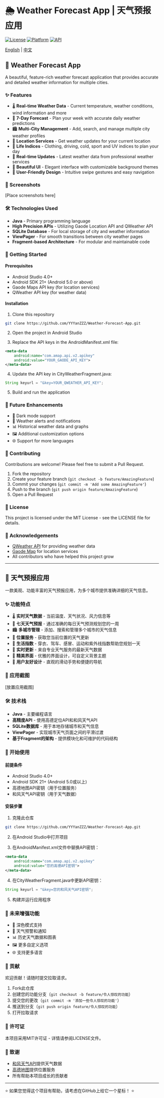 # 🌦️ Weather Forecast App | 天气预报应用

[![License](https://img.shields.io/badge/License-MIT-blue.svg)](LICENSE)
[![Platform](https://img.shields.io/badge/Platform-Android-green.svg)](https://www.android.com/)
[![API](https://img.shields.io/badge/API-21%2B-brightgreen.svg)](https://android-arsenal.com/api?level=21)

[English](#english) | [中文](#chinese)



<a id="english"></a>
## 📱 Weather Forecast App

A beautiful, feature-rich weather forecast application that provides accurate and detailed weather information for multiple cities.

### ✨ Features

- 🌡️ **Real-time Weather Data** - Current temperature, weather conditions, wind information and more
- 📅 **7-Day Forecast** - Plan your week with accurate daily weather predictions
- 🏙️ **Multi-City Management** - Add, search, and manage multiple city weather profiles
- 📍 **Location Services** - Get weather updates for your current location
- 🧥 **Life Indices** - Clothing, driving, cold, sport and UV indices to plan your day
- 🔄 **Real-time Updates** - Latest weather data from professional weather services
- 🎨 **Beautiful UI** - Elegant interface with customizable background themes
- 📱 **User-Friendly Design** - Intuitive swipe gestures and easy navigation

### 📱 Screenshots

[Place screenshots here]

### 🛠️ Technologies Used

- **Java** - Primary programming language
- **High Precision APIs** - Utilizing Gaode Location API and QWeather API
- **SQLite Database** - For local storage of city and weather information
- **ViewPager** - For smooth transitions between city weather pages
- **Fragment-based Architecture** - For modular and maintainable code

### 🚀 Getting Started

#### Prerequisites

- Android Studio 4.0+
- Android SDK 21+ (Android 5.0 or above)
- Gaode Maps API key (for location services)
- QWeather API key (for weather data)

#### Installation

1. Clone this repository
```bash
git clone https://github.com/YYYanZZZ/Weather-Forecast-App.git
```

2. Open the project in Android Studio

3. Replace the API keys in the AndroidManifest.xml file:
```xml
<meta-data 
    android:name="com.amap.api.v2.apikey" 
    android:value="YOUR_GAODE_API_KEY">
</meta-data>
```

4. Update the API key in CityWeatherFragment.java:
```java
String keyurl = "&key=YOUR_QWEATHER_API_KEY";
```

5. Build and run the application

### 🔮 Future Enhancements

- 🌚 Dark mode support
- 🔔 Weather alerts and notifications
- 📊 Historical weather data and graphs
- 🖼️ Additional customization options
- 🌐 Support for more languages

### 🤝 Contributing

Contributions are welcome! Please feel free to submit a Pull Request.

1. Fork the repository
2. Create your feature branch (`git checkout -b feature/AmazingFeature`)
3. Commit your changes (`git commit -m 'Add some AmazingFeature'`)
4. Push to the branch (`git push origin feature/AmazingFeature`)
5. Open a Pull Request

### 📄 License

This project is licensed under the MIT License - see the LICENSE file for details.

### 🙏 Acknowledgements

- [QWeather API](https://dev.qweather.com/) for providing weather data
- [Gaode Map](https://lbs.amap.com/) for location services
- All contributors who have helped this project grow

---

<a id="chinese"></a>
## 📱 天气预报应用

一款美观、功能丰富的天气预报应用，为多个城市提供准确详细的天气信息。

### ✨ 功能特点

- 🌡️ **实时天气数据** - 当前温度、天气状况、风力信息等
- 📅 **七天天气预报** - 通过准确的每日天气预测规划您的一周
- 🏙️ **多城市管理** - 添加、搜索和管理多个城市的天气信息
- 📍 **位置服务** - 获取您当前位置的天气更新
- 🧥 **生活指数** - 穿衣、驾车、感冒、运动和紫外线指数帮助您规划一天
- 🔄 **实时更新** - 来自专业天气服务的最新天气数据
- 🎨 **精美界面** - 优雅的界面设计，可自定义背景主题
- 📱 **用户友好设计** - 直观的滑动手势和便捷的导航

### 📱 应用截图

[放置应用截图]

### 🛠️ 技术栈

- **Java** - 主要编程语言
- **高精度API** - 使用高德定位API和和风天气API
- **SQLite数据库** - 用于本地存储城市和天气信息
- **ViewPager** - 实现城市天气页面之间的平滑过渡
- **基于Fragment的架构** - 提供模块化和可维护的代码结构

### 🚀 开始使用

#### 前提条件

- Android Studio 4.0+
- Android SDK 21+ (Android 5.0或以上)
- 高德地图API密钥（用于位置服务）
- 和风天气API密钥（用于天气数据）

#### 安装步骤

1. 克隆此仓库
```bash
git clone https://github.com/YYYanZZZ/Weather-Forecast-App.git
```

2. 在Android Studio中打开项目

3. 在AndroidManifest.xml文件中替换API密钥：
```xml
<meta-data 
    android:name="com.amap.api.v2.apikey" 
    android:value="您的高德API密钥">
</meta-data>
```

4. 在CityWeatherFragment.java中更新API密钥：
```java
String keyurl = "&key=您的和风天气API密钥";
```

5. 构建并运行应用程序

### 🔮 未来增强功能

- 🌚 深色模式支持
- 🔔 天气预警和通知
- 📊 历史天气数据和图表
- 🖼️ 更多自定义选项
- 🌐 支持更多语言

### 🤝 贡献

欢迎贡献！请随时提交拉取请求。

1. Fork此仓库
2. 创建您的功能分支（`git checkout -b feature/令人惊叹的功能`）
3. 提交您的更改（`git commit -m '添加一些令人惊叹的功能'`）
4. 推送到分支（`git push origin feature/令人惊叹的功能`）
5. 打开拉取请求

### 📄 许可证

本项目采用MIT许可证 - 详情请参阅LICENSE文件。

### 🙏 致谢

- [和风天气API](https://dev.qweather.com/)提供天气数据
- [高德地图](https://lbs.amap.com/)提供位置服务
- 所有帮助本项目成长的贡献者

---

⭐ 如果您觉得这个项目有帮助，请考虑在GitHub上给它一个星标！ ⭐ 
